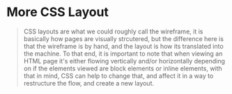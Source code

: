 # More CSS Layout

> CSS layouts are what we could roughly call the wireframe, it is basically how pages are visually strcutered, but the difference here is that the wireframe is by hand, and the layout is how its translated into the machine. To that end, it is important to note that when viewing an HTML page it's either flowing vertically and/or horizontally depending on if the elements viewed are block elements or inline elements, with that in mind, CSS can help to change that, and affect it in a way to restructure the flow, and create a new layout.